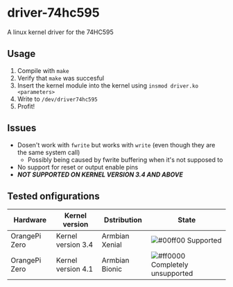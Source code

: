# driver-74hc595

A linux kernel driver for the 74HC595

## Usage

1. Compile with `make`
2. Verify that `make` was succesful
3. Insert the kernel module into the kernel using `insmod driver.ko <parameters>`
4. Write to `/dev/driver74hc595`
5. Profit!

## Issues

 - Dosen't work with `fwrite` but works with `write` (even though they are the same system call)
   - Possibly being caused by fwrite buffering when it's not supposed to
 - No support for reset or output enable pins
 - ***NOT SUPPORTED ON KERNEL VERSION 3.4 AND ABOVE***

## Tested onfigurations
Hardware | Kernel version | Dstribution | State
---------|----------------|-------------|------
OrangePi Zero | Kernel version 3.4 | Armbian Xenial | ![#00ff00](https://placehold.it/15/00ff00/000000?text=+) Supported
OrangePi Zero | Kernel version 4.1 | Armbian Bionic | ![#ff0000](https://placehold.it/15/ff0000/000000?text=+) Completely unsupported
